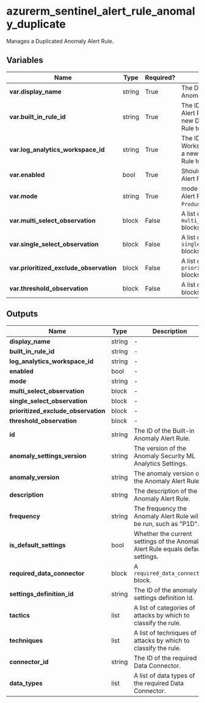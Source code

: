 # azurerm_sentinel_alert_rule_anomaly_duplicate

Manages a Duplicated Anomaly Alert Rule.

## Variables

| Name | Type | Required? |  Description |
| ---- | ---- | --------- |  ----------- |
| **var.display_name** | string | True | The Display Name of the built-in Anomaly Alert Rule. | 
| **var.built_in_rule_id** | string | True | The ID of the built-in Anomaly Alert Rule. Changing this forces a new Duplicated Anomaly Alert Rule to be created. | 
| **var.log_analytics_workspace_id** | string | True | The ID of the Log Analytics Workspace. Changing this forces a new Duplicated Anomaly Alert Rule to be created. | 
| **var.enabled** | bool | True | Should the Duplicated Anomaly Alert Rule be enabled? | 
| **var.mode** | string | True | mode of the Duplicated Anomaly Alert Rule. Possible Values are `Production` and `Flighting`. | 
| **var.multi_select_observation** | block | False | A list of `multi_select_observation` blocks. | 
| **var.single_select_observation** | block | False | A list of `single_select_observation` blocks. | 
| **var.prioritized_exclude_observation** | block | False | A list of `prioritized_exclude_observation` blocks. | 
| **var.threshold_observation** | block | False | A list of `threshold_observation` blocks. | 



## Outputs

| Name | Type | Description |
| ---- | ---- | --------- | 
| **display_name** | string  | - | 
| **built_in_rule_id** | string  | - | 
| **log_analytics_workspace_id** | string  | - | 
| **enabled** | bool  | - | 
| **mode** | string  | - | 
| **multi_select_observation** | block  | - | 
| **single_select_observation** | block  | - | 
| **prioritized_exclude_observation** | block  | - | 
| **threshold_observation** | block  | - | 
| **id** | string  | The ID of the Built-in Anomaly Alert Rule. | 
| **anomaly_settings_version** | string  | The version of the Anomaly Security ML Analytics Settings. | 
| **anomaly_version** | string  | The anomaly version of the Anomaly Alert Rule. | 
| **description** | string  | The description of the Anomaly Alert Rule. | 
| **frequency** | string  | The frequency the Anomaly Alert Rule will be run, such as "P1D". | 
| **is_default_settings** | bool  | Whether the current settings of the Anomaly Alert Rule equals default settings. | 
| **required_data_connector** | block  | A `required_data_connector` block. | 
| **settings_definition_id** | string  | The ID of the anomaly settings definition Id. | 
| **tactics** | list  | A list of categories of attacks by which to classify the rule. | 
| **techniques** | list  | A list of techniques of attacks by which to classify the rule. | 
| **connector_id** | string  | The ID of the required Data Connector. | 
| **data_types** | list  | A list of data types of the required Data Connector. | 